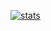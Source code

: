 [![stats](https://github-readme-stats.vercel.app/api?username=masterZSH)](https://github.com/anuraghazra/github-readme-stats)
